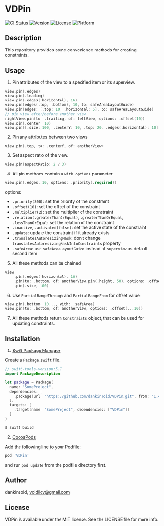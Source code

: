 # VDPin

[![CI Status](https://img.shields.io/travis/dankinsoid/VDPin.svg?style=flat)](https://travis-ci.org/dankinsoid/VDPin)
[![Version](https://img.shields.io/cocoapods/v/VDPin.svg?style=flat)](https://cocoapods.org/pods/VDPin)
[![License](https://img.shields.io/cocoapods/l/VDPin.svg?style=flat)](https://cocoapods.org/pods/VDPin)
[![Platform](https://img.shields.io/cocoapods/p/VDPin.svg?style=flat)](https://cocoapods.org/pods/VDPin)

## Description

This repository provides some convenience methods for creating constraints.


## Usage

1. Pin attributes of the view to a specified item or its superview.
```swift
view.pin(.edges)
view.pin(.leading)
view.pin(.edges(.horizontal), 16)
view.pin(edges(.top, .bottom), 10, to: safeAreaLayoutGuide)
view.pin(edges: [.top: 10, .horizontal: 5], to: safeAreaLayoutGuide)
// pin view after/before another view
rightView.pin(to: .trailing, of: leftView, options: .offset(10))
view.pin(.center, 10)
view.pin([.size: 100, .centerY: 10, .top: 20, .edges(.horizontal): 10])
```
2. Pin any attributes between two views
```swift
view.pin(.top, to: .centerY, of: anotherView)
```
3. Set aspect ratio of the view.
```swift
view.pin(aspectRatio: 2 / 3)
```
4. All pin methods contain a `with options` parameter.
```swift
view.pin(.edges, 10, options: .priority(.required))
```
options:
- `.priority(300)`: set the priority of the constraint
- `.offset(10)`: set the offset of the constraint
- `.multiplier(2)`: set the multiplier of the constraint
- `.relation(.greaterThanOrEqual)`, `.greaterThanOrEqual`, `.lessThanOrEqual`: set the relation of the constraint
- `.inactive`, `.activated(false)`: set the active state of the constraint
- `.update`: update the constraint if it already exists
- `.translatesAutoresizingMask`: don't change `translatesAutoresizingMaskIntoConstraints` property
- `.safeArea`: use `safeAreaLayoutGuide` instead of `superview` as default second item
5. All these methods can be chained
```swift
view
    .pin(.edges(.horizontal), 10)
    .pin(to: .bottom, of: anotherView.pin(.height, 50), options: .offset(20))
    .pin(.size, 100)
```
6. Use `PartialRangeThrough` and `PartialRangeFrom` for offset value
```swift
view.pin(.bottom, 10..., with: .safeArea)
view.pin(to: .bottom, of: anotherView, options: .offset(...10))
```
7. All these methods return `Constraints` object, that can be used for updating constraints.

 
## Installation
1. [Swift Package Manager](https://github.com/apple/swift-package-manager)

Create a `Package.swift` file.
```swift
// swift-tools-version:5.7
import PackageDescription

let package = Package(
  name: "SomeProject",
  dependencies: [
    .package(url: "https://github.com/dankinsoid/VDPin.git", from: "1.4.0")
  ],
  targets: [
    .target(name: "SomeProject", dependencies: ["VDPin"])
  ]
)
```
```ruby
$ swift build
```
2.  [CocoaPods](https://cocoapods.org)

Add the following line to your Podfile:
```ruby
pod 'VDPin'
```
and run `pod update` from the podfile directory first.

## Author

dankinsoid, voidilov@gmail.com

## License

VDPin is available under the MIT license. See the LICENSE file for more info.
